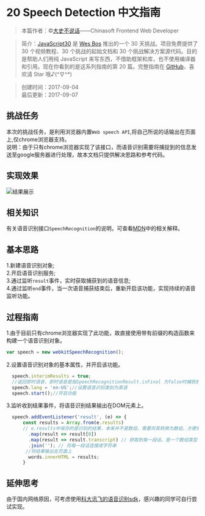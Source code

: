 # 20 Speech Detection 中文指南

> 本篇作者：©[大史不说话](https://github.com/dashnowords)——Chinasoft Frontend Web Developer

> 简介：[JavaScript30](https://javascript30.com) 是 [Wes Bos](https://github.com/wesbos) 推出的一个 30 天挑战。项目免费提供了 30 个视频教程、30
> 个挑战的起始文档和 30 个挑战解决方案源代码。目的是帮助人们用纯 JavaScript 来写东西，不借助框架和库，也不使用编译器和引用。现在你看到的是这系列指南的第 20
> 篇。完整指南在 [GitHub](https://github.com/soyaine/JavaScript30)，喜欢请 Star 哦♪(^∇^*)

> 创建时间：2017-09-04    
> 最后更新：2017-09-07

## 挑战任务

本次的挑战任务，是利用浏览器内置`Web speech API`,将自己所说的话输出在页面上,仅chrome浏览器支持。   
说明：由于只有chrome浏览器实现了该接口，而语音识别需要将捕捉到的信息发送至google服务器进行处理，故本文档只提供解决思路和参考代码。

## 实现效果

![结果展示](https://github.com/soyaine/JavaScript30/blob/master/20%20-%20Speech%20Detection/effects.png)

## 相关知识

有关语音识别接口`SpeechRecognition`的说明，可查看[MDN](https://developer.mozilla.org/zh-CN/docs/Web/API/SpeechRecognition)中的相关解释。

## 基本思路

1.新建语音识别对象;   
2.开启语音识别服务;   
3.通过监听`result`事件，实时获取捕获到的语音信息;   
4.通过监听`end`事件，当一次语音捕获结束后，重新开启该功能，实现持续的语音监听功能。

## 过程指南

1.由于目前只有chrome浏览器实现了此功能，故直接使用带有前缀的构造函数来构建一个语音识别对象。

```js
var speech = new webkitSpeechRecognition();
```   

2.设置语音识别对象的基本属性，并开启该功能。

```js
  speech.interimResults = true;
  //返回即时语音，即时语音是指SpeechRecognitionResult.isFinal 为false时捕获到的信息。
  speech.lang = 'en-US';//设置语音识别类别为英语
  speech.start();//开启功能
```   

3.监听收到结果事件，将语音识别结果输出在DOM元素上。

```js
  speech.addEventListener('result', (e) => {
      const results = Array.from(e.results) 
      // e.results中保存的是识别的结果，本来并不是数组，需要将其转换为数组，方便使用其map、join等方法。
        .map(result => result[0])
        .map(result => result.transcript) // 获取到每一段话，是一个数组类型
        .join(''); // 将每一段话连接成字符串
       //将结果输出在页面上
        words.innerHTML = results;
      }
```

## 延伸思考

由于国内网络原因，可考虑使用[科大讯飞的语音识别sdk](http://www.xfyun.cn/)，感兴趣的同学可自行尝试实现。
